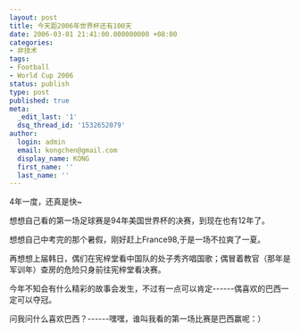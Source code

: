 ```yaml
---
layout: post
title: 今天距2006年世界杯还有100天
date: 2006-03-01 21:41:00.000000000 +08:00
categories:
- 非技术
tags:
- Football
- World Cup 2006
status: publish
type: post
published: true
meta:
  _edit_last: '1'
  dsq_thread_id: '1532652079'
author:
  login: admin
  email: kongchen@gmail.com
  display_name: KONG
  first_name: ''
  last_name: ''
---
```

4年一度，还真是快~

想想自己看的第一场足球赛是94年美国世界杯的决赛，到现在也有12年了。

想想自己中考完的那个暑假，刚好赶上France98,于是一场不拉爽了一夏。

再想想上届韩日，偶们在宪梓堂看中国队的处子秀齐唱国歌；偶冒着教官（那年是军训年）查房的危险只身前往宪梓堂看决赛。

今年不知会有什么精彩的故事会发生，不过有一点可以肯定------偶喜欢的巴西一定可以夺冠。

问我问什么喜欢巴西？------嘿嘿，谁叫我看的第一场比赛是巴西赢呢：）